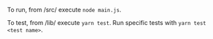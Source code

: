 To run, from /src/ execute `node main.js`.

To test, from /lib/ execute `yarn test`.
Run specific tests with `yarn test <test name>`.
